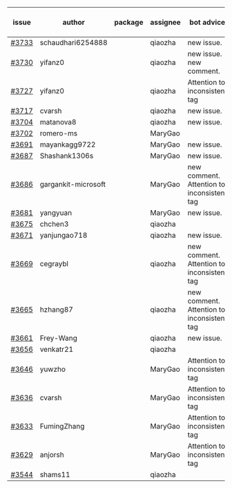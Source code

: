 | issue | author | package | assignee | bot advice | created date of issue | target release date | date from target |
| ------ | ------ | ------ | ------ | ------ | ------ | ------ | :-----: |
| [#3733](https://github.com/Azure/sdk-release-request/issues/3733) | schaudhari6254888 |  | qiaozha | new issue. | 02-01 | 02-24 |  |
| [#3730](https://github.com/Azure/sdk-release-request/issues/3730) | yifanz0 |  | qiaozha | new issue. new comment. | 02-01 | 03-07 |  |
| [#3727](https://github.com/Azure/sdk-release-request/issues/3727) | yifanz0 |  | qiaozha | Attention to inconsistent tag | 02-01 | 02-24 |  |
| [#3717](https://github.com/Azure/sdk-release-request/issues/3717) | cvarsh |  | qiaozha | new issue. | 02-01 | 02-24 |  |
| [#3704](https://github.com/Azure/sdk-release-request/issues/3704) | matanova8 |  | qiaozha | new issue. | 01-29 | 02-24 |  |
| [#3702](https://github.com/Azure/sdk-release-request/issues/3702) | romero-ms |  | MaryGao |  | 01-24 | 02-24 |  |
| [#3691](https://github.com/Azure/sdk-release-request/issues/3691) | mayankagg9722 |  | MaryGao | new issue. | 01-24 | 02-24 |  |
| [#3687](https://github.com/Azure/sdk-release-request/issues/3687) | Shashank1306s |  | MaryGao | new issue. | 01-24 | 02-24 |  |
| [#3686](https://github.com/Azure/sdk-release-request/issues/3686) | gargankit-microsoft |  | MaryGao | new comment. Attention to inconsistent tag | 01-23 | 02-24 |  |
| [#3681](https://github.com/Azure/sdk-release-request/issues/3681) | yangyuan |  | MaryGao | new issue. | 01-22 | 02-24 |  |
| [#3675](https://github.com/Azure/sdk-release-request/issues/3675) | chchen3 |  | qiaozha |  | 01-19 | 02-24 |  |
| [#3671](https://github.com/Azure/sdk-release-request/issues/3671) | yanjungao718 |  | qiaozha | new issue. | 01-18 | 02-24 |  |
| [#3669](https://github.com/Azure/sdk-release-request/issues/3669) | cegraybl |  | qiaozha | new comment. Attention to inconsistent tag | 01-17 | 02-24 |  |
| [#3665](https://github.com/Azure/sdk-release-request/issues/3665) | hzhang87 |  | qiaozha | new comment. Attention to inconsistent tag | 01-17 | 02-24 |  |
| [#3661](https://github.com/Azure/sdk-release-request/issues/3661) | Frey-Wang |  | qiaozha | new issue. | 01-16 | 02-24 |  |
| [#3656](https://github.com/Azure/sdk-release-request/issues/3656) | venkatr21 |  | qiaozha |  | 01-16 | 02-24 |  |
| [#3646](https://github.com/Azure/sdk-release-request/issues/3646) | yuwzho |  | MaryGao | Attention to inconsistent tag | 01-12 | 01-27 |  |
| [#3636](https://github.com/Azure/sdk-release-request/issues/3636) | cvarsh |  | MaryGao | Attention to inconsistent tag | 01-11 | 01-27 |  |
| [#3633](https://github.com/Azure/sdk-release-request/issues/3633) | FumingZhang |  | MaryGao | Attention to inconsistent tag | 01-11 | 01-27 |  |
| [#3629](https://github.com/Azure/sdk-release-request/issues/3629) | anjorsh |  | MaryGao | Attention to inconsistent tag | 01-10 | 01-27 |  |
| [#3544](https://github.com/Azure/sdk-release-request/issues/3544) | shams11 |  | qiaozha |  | 12-07 | 12-23 |  |
